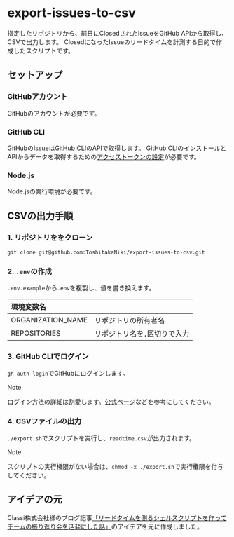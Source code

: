 # export-issues-to-csv
指定したリポジトリから、前日にClosedされたIssueをGitHub APIから取得し、CSVで出力します。
ClosedになったIssueのリードタイムを計測する目的で作成したスクリプトです。

## セットアップ
### GitHubアカウント
GitHubのアカウントが必要です。

### GitHub CLI
GitHubのIssueは[GitHub CLI](https://docs.github.com/ja/github-cli/github-cli/about-github-cli)のAPIで取得します。 
GitHub CLIのインストールとAPIからデータを取得するための[アクセストークンの設定](https://docs.github.com/ja/authentication/keeping-your-account-and-data-secure/managing-your-personal-access-tokens)が必要です。

### Node.js
Node.jsの実行環境が必要です。

## CSVの出力手順

### 1. リポジトリををクローン
`git clone git@github.com:ToshitakaNiki/export-issues-to-csv.git`

### 2. `.env`の作成
`.env.example`から`.env`を複製し、値を書き換えます。 

| 環境変数名 | |
| :-- | :-- |
| ORGANIZATION_NAME | リポジトリの所有者名 |
| REPOSITORIES | リポジトリ名を`,`区切りで入力 |

### 3. GitHub CLIでログイン
`gh auth login`でGitHubにログインします。

> [!NOTE]
> ログイン方法の詳細は割愛します。[公式ページ](https://cli.github.com/manual/gh_auth_login)などを参考にしてください。

### 4. CSVファイルの出力
`./export.sh`でスクリプトを実行し、`readtime.csv`が出力されます。

> [!NOTE]
> スクリプトの実行権限がない場合は、`chmod -x ./export.sh`で実行権限を付与してください。

## アイデアの元
Classi株式会社様のブログ記事[「リードタイムを測るシェルスクリプトを作ってチームの振り返り会を活発にした話」](https://tech.classi.jp/entry/2024/02/28/124846)のアイデアを元に作成しました。
